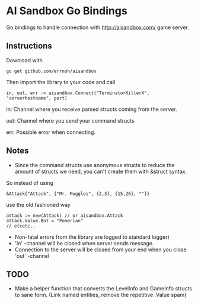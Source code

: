 AI Sandbox Go Bindings
======================

Go bindings to handle connection with http://aisandbox.com/ game server.

Instructions
------------

Download with

    go get github.com/errnoh/aisandbox


Then import the library to your code and call

    in, out, err := aisandbox.Connect("TerminatorKillerX", "serverhostname", port)

in: Channel where you receive parsed structs coming from the server.

out: Channel where you send your command structs

err: Possible error when connecting.

Notes
-----
* Since the command structs use anonymous structs to reduce the amount of structs we need, you can't create them with &struct syntax.

So instead of using

    &Attack{"Attack", {"Mr. Muggles", {2,3}, {15,26}, ""}}

use the old fashioned way

    attack := new(Attack) // or aisandbox.Attack
    attack.Value.Bot = "Pomerian"
    // etcetc..


* Non-fatal errors from the library are logged to standard logger)
* 'in' -channel will be closed when server sends <shutdown> message.
* Connection to the server will be closed from your end when you close 'out' -channel

TODO
----

* Make a helper function that converts the LevelInfo and GameInfo structs to sane form.
(Link named entities, remove the repetitive .Value spam)
